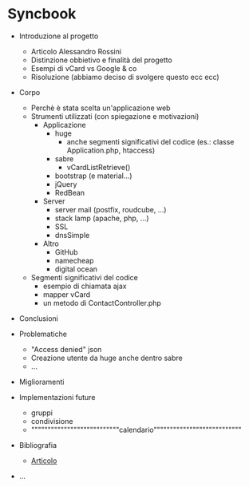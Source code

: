 # Syncbook
* Introduzione al progetto
  * Articolo Alessandro Rossini
  * Distinzione obbietivo e finalità del progetto
  * Esempi di vCard vs Google & co
  * Risoluzione (abbiamo deciso di svolgere questo ecc ecc)

* Corpo
  * Perchè è stata scelta un'applicazione web
  * Strumenti utilizzati (con spiegazione e motivazioni)
    * Applicazione
      * huge
        * anche segmenti significativi del codice (es.: classe Application.php, htaccess)
      * sabre
        * vCardListRetrieve() 
      * bootstrap (e material...)
      * jQuery
      * RedBean
    * Server
      * server mail (postfix, roudcube, ...)
      * stack lamp (apache, php, ...)
      * SSL
      * dnsSimple
    * Altro
      * GitHub
      * namecheap
      * digital ocean
  * Segmenti significativi del codice
    * esempio di chiamata ajax
    * mapper vCard
    * un metodo di ContactController.php
 * Conclusioni
  * Problematiche
    * "Access denied" json 
    * Creazione utente da huge anche dentro sabre
    * ...
  * Miglioramenti
  * Implementazioni future
    * gruppi
    * condivisione
    * """""""""""""""""""""""""""calendario"""""""""""""""""""""""""""
  * Bibliografia
 	 * [Articolo](http://alessandrorossini.org/2012/11/15/the-sad-story-of-the-vcard-format-and-its-lack-of-interoperability/)
   * ...
